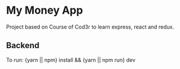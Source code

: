# My Money App

Project based on Course of Cod3r to learn express, react and redux.

## Backend 
  To run: {yarn || npm} install && {yarn || npm run} dev



